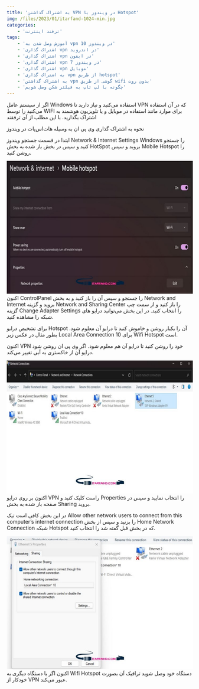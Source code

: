 ```yaml
---
title: 'به اشتراک گذاشتن VPN در ویندوز با Hotspot'
img: /files/2023/01/itarfand-1024-min.jpg
categories:
    - 'ترفند اینترنت'
tags:
    - 'آموزش وصل شدن به vpn در ویندوز 10'
    - 'اشتراک گذاری vpn در اندروید'
    - 'اشتراک گذاری vpn در ایفون'
    - 'اشتراک گذاری vpn در ویندوز 7'
    - 'اشتراک گذاری vpn موبایل'
    - 'به اشتراک گذاری vpn از طریق hotspot'
    - 'به اشتراک گذاشتن vpn گوشی از طریق wifi بدون روت'
    - 'چگونه با لپ تاپ به فیلتر شکن وصل شویم'
---
```


اگر از سیستم عامل Windows استفاده می‌کنید و نیاز دارید تا VPN که در آن استفاده می‌کنید را توسط WIFI برای موارد مانند استفاده در موبایل و یا تلویزیون هوشمند به اشتراک بگذارید. با این مطلب از آی ترفقند

نحوه به اشتراک گذاری وی پی ان به وسیله هات‌اس‌پات در ویندوز

ابتدا در قسمت جستجو ویندوز Network &amp; Internet Settings Windows را جستجو کنید و سپس در بخش باز شده به بخش HotSpot بروید و سپس Mobile Hotspot را روشن کنید.

![mhkarami97](/files/2023/01/itarfand-1021-min.jpg)  
اکنون ControlPanel را جستجو و سپس آن را باز کنید و به بخش Network and Internet بروید و گزینه Network and Sharing Center را باز کنید و از سمت چپ گزینه Change Adapter Settings را انتخاب کنید. در این بخش می‌توانید درایو های شبکه را مشاهده کنید.

برای تشخیص درایو Hotspot آن را یکبار روشن و خاموش کنید تا درایو آن معلوم شود. بطور مثال در عکس زیر Local Area Connection 10 برای Wifi Hotspot است.

اکنون VPN خود را روشن کنید تا درایو آن هم معلوم شود. اگر وی پی ان روشن شود درایو آن از خاکستری به آبی تغییر می‌کند.

![mhkarami97](/files/2023/01/itarfand-1022-min.jpg)  
اکنون بر روی درایو VPN راست کلیک کنید و Properties را انتخاب نمایید و سپس در صفحه باز شده به بخش Sharing بروید.

در این بخش کافی است تیک Allow other network users to connect from this computer’s internet connection را بزنید و سپس از بخش Home Network Connection شبکه Hotspot که در بخش قبل گفته شد را انتخاب کنید.

![mhkarami97](/files/2023/01/itarfand-1023-min.jpg)  
اکنون اگر با دستگاه دیگری به Wifi Hotspot دستگاه خود وصل شوید ترافیک آن بصورت خودکار از VPN عبور می‌کند.